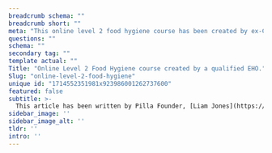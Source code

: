 ```yaml
---
breadcrumb schema: ""
breadcrumb short: ""
meta: "This online level 2 food hygiene course has been created by ex-Council EHO Natalie Stanton. "
questions: ""
schema: ""
secondary tag: ""
template actual: ""
Title: "Online Level 2 Food Hygiene course created by a qualified EHO."
Slug: "online-level-2-food-hygiene"
unique id: "1714552351981x923986001262737600"
featured: false
subtitle: >-
  This article has been written by Pilla Founder, [Liam Jones](https://yourpilla.com/profile/liam-jones), click to [email Liam directly](mailto:liam@yourpilla.com), he reads every email.
sidebar_image: ''
sidebar_image_alt: ''
tldr: ''
intro: ''
---
```


